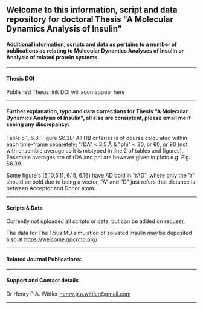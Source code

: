 ## Welcome to this information, script and data repository for doctoral Thesis "A Molecular Dynamics Analysis of Insulin"

#### Additional information, scripts and data as pertains to a number of publications as relating to Molecular Dynamics Analyses of Insulin or Analysis of related protein systems.
-----------------------------------------------------------------
#### Thesis DOI
Published Thesis link DOI will soon appear here

-----------------------------------------------------------------

#### Further explanation, typo and  data corrections for Thesis "A Molecular Dynamics Analysis of Insulin", all else are consistent, please email me if seeing any discrepancy:

Table 5.1, 6.3, Figure S6.38: All HB criterias is of course calculated within each time-frame separetely; "rDA" < 3.5 Å & "phi" < 30, or 60, or 90 (not with ensemble average as it is mistyped in line 2 of tables and figures). Ensemble averages are of rDA and phi are however given in plots e.g. Fig. S6.39.

Some figure's (5.10,5.11, 6.15, 6.16) have AD bold in "rAD", where only the "r" should be bold due to being a vector, "A" and "D" just refers that distance is between Acceptor and Donor atom.

-----------------------------------------------------------------
#### Scripts & Data 

Currently not uploaded all scripts or data, but can be added on request.

The data for The 1.5us MD simulation of solvated insulin may be deposited also at https://welcome.gpcrmd.org/ 

-----------------------------------------------------------------

#### Related Journal Publications:

-----------------------------------------------------------------
#### Support and Contact details

Dr Henry P.A. Wittler
henry.p.a.wittler@gmail.com

-----------------------------------------------------------------
